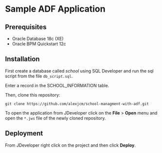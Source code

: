 # Sample ADF Application

## Prerequisites

- Oracle Database 18c (XE)
- Oracle BPM Quickstart 12c

## Installation

First create a database called *school* using SQL Developer and run the sql script from the file `db_script.sql`.

Enter a record in the SCHOOL_INFORMATION table.


Then, clone this repository:

```
git clone https://github.com/alexjcm/school-managment-with-adf.git
```

To open the application from JDeveloper click on the **File** > **Open** menu and open the `*.jws` file of the newly cloned repository.

## Deployment

From JDeveloper right click on the project and then click **Deploy**.


